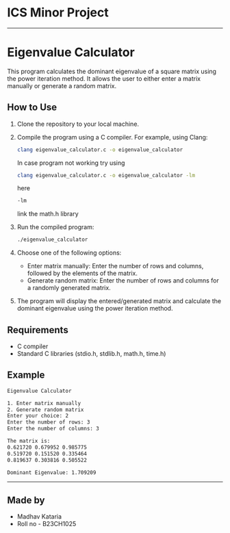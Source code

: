 # ICS Minor Project

---

# Eigenvalue Calculator

This program calculates the dominant eigenvalue of a square matrix using the power iteration method. It allows the user to either enter a matrix manually or generate a random matrix.

## How to Use

1. Clone the repository to your local machine.
2. Compile the program using a C compiler. For example, using Clang:

   ```bash
   clang eigenvalue_calculator.c -o eigenvalue_calculator
   ```
   In case program not working try using 
   ```bash
   clang eigenvalue_calculator.c -o eigenvalue_calculator -lm
   ```

   here 
   ```bash
   -lm
   ```
   link the math.h library 
3. Run the compiled program:

   ```bash
   ./eigenvalue_calculator
   ```

4. Choose one of the following options:

   - Enter matrix manually: Enter the number of rows and columns, followed by the elements of the matrix.
   - Generate random matrix: Enter the number of rows and columns for a randomly generated matrix.

5. The program will display the entered/generated matrix and calculate the dominant eigenvalue using the power iteration method.

## Requirements

- C compiler
- Standard C libraries (stdio.h, stdlib.h, math.h, time.h)

## Example

```bash
Eigenvalue Calculator

1. Enter matrix manually
2. Generate random matrix
Enter your choice: 2
Enter the number of rows: 3
Enter the number of columns: 3

The matrix is:
0.621720 0.679952 0.985775
0.519720 0.151520 0.335464
0.819637 0.303816 0.505522

Dominant Eigenvalue: 1.709209
```

---
## Made by 
- Madhav Kataria 
- Roll no - B23CH1025 


